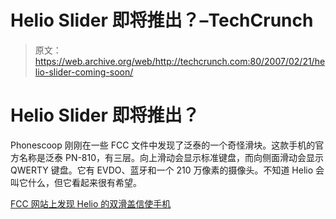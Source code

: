 # Helio Slider 即将推出？–TechCrunch

> 原文：<https://web.archive.org/web/http://techcrunch.com:80/2007/02/21/helio-slider-coming-soon/>

# Helio Slider 即将推出？

Phonescoop 刚刚在一些 FCC 文件中发现了泛泰的一个奇怪滑块。这款手机的官方名称是泛泰 PN-810，有三层。向上滑动会显示标准键盘，而向侧面滑动会显示 QWERTY 键盘。它有 EVDO、蓝牙和一个 210 万像素的摄像头。不知道 Helio 会叫它什么，但它看起来很有希望。

[FCC 网站上发现 Helio 的双滑盖信使手机](https://web.archive.org/web/20210302235845/http://www.phonescoop.com/news/item.php?n=2088)